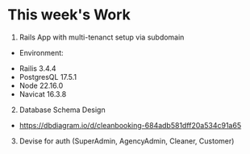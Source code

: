 # This week's Work

1. Rails App with multi-tenanct setup via subdomain
- Environment:
 * Railis 3.4.4
 * PostgresQL 17.5.1
 * Node 22.16.0
 * Navicat 16.3.8

2. Database Schema Design

 - https://dbdiagram.io/d/cleanbooking-684adb581dff20a534c91a65

3. Devise for auth (SuperAdmin, AgencyAdmin, Cleaner, Customer)



